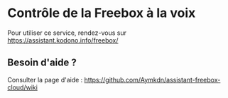 # Contrôle de la Freebox à la voix

Pour utiliser ce service, rendez-vous sur https://assistant.kodono.info/freebox/

## Besoin d'aide ?

Consulter la page d'aide : https://github.com/Aymkdn/assistant-freebox-cloud/wiki

